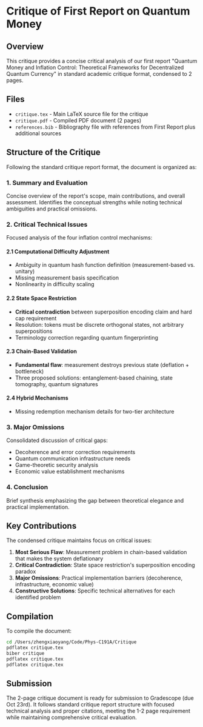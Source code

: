 # Critique of First Report on Quantum Money

## Overview
This critique provides a concise critical analysis of our first report "Quantum Money and Inflation Control: Theoretical Frameworks for Decentralized Quantum Currency" in standard academic critique format, condensed to 2 pages.

## Files
- `critique.tex` - Main LaTeX source file for the critique
- `critique.pdf` - Compiled PDF document (2 pages)
- `references.bib` - Bibliography file with references from First Report plus additional sources

## Structure of the Critique

Following the standard critique report format, the document is organized as:

### 1. Summary and Evaluation
Concise overview of the report's scope, main contributions, and overall assessment. Identifies the conceptual strengths while noting technical ambiguities and practical omissions.

### 2. Critical Technical Issues
Focused analysis of the four inflation control mechanisms:

#### 2.1 Computational Difficulty Adjustment
- Ambiguity in quantum hash function definition (measurement-based vs. unitary)
- Missing measurement basis specification
- Nonlinearity in difficulty scaling

#### 2.2 State Space Restriction
- **Critical contradiction** between superposition encoding claim and hard cap requirement
- Resolution: tokens must be discrete orthogonal states, not arbitrary superpositions
- Terminology correction regarding quantum fingerprinting

#### 2.3 Chain-Based Validation
- **Fundamental flaw**: measurement destroys previous state (deflation + bottleneck)
- Three proposed solutions: entanglement-based chaining, state tomography, quantum signatures

#### 2.4 Hybrid Mechanisms
- Missing redemption mechanism details for two-tier architecture

### 3. Major Omissions
Consolidated discussion of critical gaps:
- Decoherence and error correction requirements
- Quantum communication infrastructure needs
- Game-theoretic security analysis
- Economic value establishment mechanisms

### 4. Conclusion
Brief synthesis emphasizing the gap between theoretical elegance and practical implementation.

## Key Contributions

The condensed critique maintains focus on critical issues:

1. **Most Serious Flaw**: Measurement problem in chain-based validation that makes the system deflationary
2. **Critical Contradiction**: State space restriction's superposition encoding paradox
3. **Major Omissions**: Practical implementation barriers (decoherence, infrastructure, economic value)
4. **Constructive Solutions**: Specific technical alternatives for each identified problem

## Compilation

To compile the document:
```bash
cd /Users/zhengxiaoyang/Code/Phys-C191A/Critique
pdflatex critique.tex
biber critique
pdflatex critique.tex
pdflatex critique.tex
```

## Submission
The 2-page critique document is ready for submission to Gradescope (due Oct 23rd). It follows standard critique report structure with focused technical analysis and proper citations, meeting the 1-2 page requirement while maintaining comprehensive critical evaluation.
